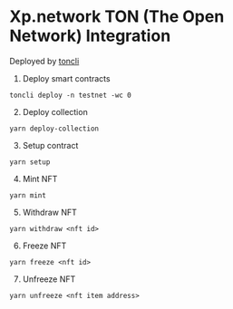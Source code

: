 # Xp.network TON (The Open Network) Integration

Deployed by [toncli](https://github.com/disintar/toncli)


1. Deploy smart contracts

```
toncli deploy -n testnet -wc 0
```

2. Deploy collection

```
yarn deploy-collection
```

3. Setup contract

```
yarn setup
```

4. Mint NFT

```
yarn mint
```

5. Withdraw NFT

```
yarn withdraw <nft id>
```

6. Freeze NFT

```
yarn freeze <nft id>
```

7. Unfreeze NFT

```
yarn unfreeze <nft item address>
```
